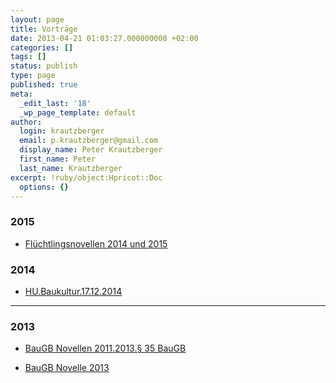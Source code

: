 ```yaml
---
layout: page
title: Vorträge
date: 2013-04-21 01:03:27.000000000 +02:00
categories: []
tags: []
status: publish
type: page
published: true
meta:
  _edit_last: '18'
  _wp_page_template: default
author:
  login: krautzberger
  email: p.krautzberger@gmail.com
  display_name: Peter Krautzberger
  first_name: Peter
  last_name: Krautzberger
excerpt: !ruby/object:Hpricot::Doc
  options: {}
---
```


### 2015

* [Flüchtlingsnovellen 2014 und 2015](/assets/2015/Flüchtlingenovellen-2014-2015-Stand2015-11-04.pdf)


### 2014

* [HU.Baukultur.17.12.2014](/assets/2013/04/HU.Baukultur.17.12.2014.pdf)

---

### 2013

*   [BauGB Novellen 2011.2013.§ 35 BauGB](/assets/2013/04/BauGB-Novellen-2011.2013.§-35-BauGB.pdf)

*   [BauGB Novelle 2013 ](/assets/2013/04/BauGB-Novelle-2013-Kompatibilitätsmodus.pdf)
